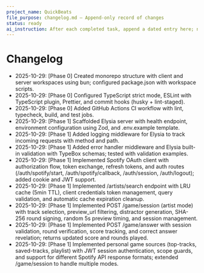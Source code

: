 ```yaml
---
project_name: QuickBeats
file_purpose: changelog.md — Append-only record of changes
status: ready
ai_instruction: After each completed task, append a dated entry here; never rewrite history, only add.
---
```


# Changelog

<!--
Format guideline:
- 2025-10-29: [phase/task] one-line summary; optional brief notes.

Example:
- 2025-10-29: [Phase 1] Implemented /health and logging middleware.
-->

- 2025-10-29: [Phase 0] Created monorepo structure with client and server workspaces using bun; configured package.json with workspace scripts.
- 2025-10-29: [Phase 0] Configured TypeScript strict mode, ESLint with TypeScript plugin, Prettier, and commit hooks (husky + lint-staged).
- 2025-10-29: [Phase 0] Added GitHub Actions CI workflow with lint, typecheck, build, and test jobs.
- 2025-10-29: [Phase 1] Scaffolded Elysia server with health endpoint, environment configuration using Zod, and .env.example template.
- 2025-10-29: [Phase 1] Added logging middleware for Elysia to track incoming requests with method and path.
- 2025-10-29: [Phase 1] Added error handler middleware and Elysia built-in validation with TypeBox schemas; tested with validation examples.
- 2025-10-29: [Phase 1] Implemented Spotify OAuth client with authorization flow, token exchange, refresh tokens, and auth routes (/auth/spotify/start, /auth/spotify/callback, /auth/session, /auth/logout); added cookie and JWT support.
- 2025-10-29: [Phase 1] Implemented /artists/search endpoint with LRU cache (5min TTL), client credentials token management, query validation, and automatic cache expiration cleanup.
- 2025-10-29: [Phase 1] Implemented POST /game/session (artist mode) with track selection, preview_url filtering, distractor generation, SHA-256 round signing, random 5s preview timing, and session management.
- 2025-10-29: [Phase 1] Implemented POST /game/answer with session validation, round verification, score tracking, and correct answer revelation; returns updated score and rounds played.
- 2025-10-29: [Phase 1] Implemented personal game sources (top-tracks, saved-tracks, playlist) with JWT session authentication, scope guards, and support for different Spotify API response formats; extended /game/session to handle multiple modes.
